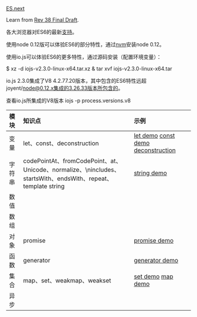 [ES.next][]

[ES.next]: http://wiki.ecmascript.org/doku.php?id=harmony:specification_drafts

Learn from [Rev 38 Final Draft](http://wiki.ecmascript.org/lib/exe/fetch.php?id=harmony%3Aspecification_drafts&cache=cache&media=harmony:ecma-262_6th_edition_final_draft_-04-14-15.pdf).

各大浏览器对ES6的最新[支持](http://kangax.github.io/compat-table/es6/)。

使用node 0.12版可以体验ES6的部分特性，通过[nvm](https://github.com/creationix/nvm)安装node 0.12。

使用io.js可以体验ES6的更多特性，通过源码安装（配置环境变量）：

$  xz -d iojs-v2.3.0-linux-x64.tar.xz &  tar xvf iojs-v2.3.0-linux-x64.tar

io.js 2.3.0集成了V8 4.2.77.20版本，其中包含的ES6特性远超joyent/node@0.12.x集成的3.26.33版本所包含的。

查看io.js所集成的V8版本 iojs -p process.versions.v8

模块 | 知识点 | 示例
:------------- | :------------- | :-----------------
变量 | let、const、deconstruction | [let demo](../ecma/variable/letdemo.js) [const demo](../ecma/variable/constdemo.js) [deconstruction](../ecma/variable/deconstruction.js)
字符串 | codePointAt、fromCodePoint、at、Unicode、normalize、\nincludes、startsWith、endsWith、repeat、template string | [string demo](../ecma/variable/strdemo.js)
数值 | |
数组 | |
对象 | promise | [promise demo](../ecma/object/promisedemo.js)
函数 | generator | [generator demo](../ecma/function/generatordemo.js) 
集合 | map、set、weakmap、weakset | [set demo](../ecma/collection/setdemo.js) [map demo](../ecma/collection/mapdemo.js)
异步 | |


